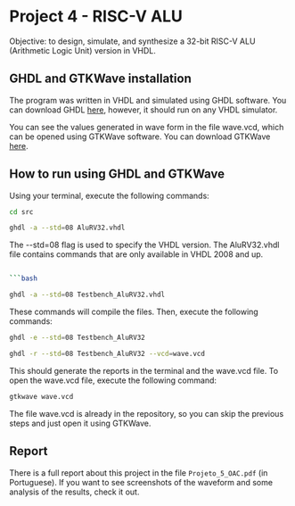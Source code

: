 # Project 4 - RISC-V ALU

Objective: to design, simulate, and synthesize a 32-bit RISC-V ALU (Arithmetic Logic Unit) version in VHDL.

## GHDL and GTKWave installation

The program was written in VHDL and simulated using GHDL software. You can download GHDL [here](https://github.com/ghdl/ghdl), however, it should run on any VHDL simulator.

You can see the values generated in wave form in the file wave.vcd, which can be opened using GTKWave software. You can download GTKWave [here](http://gtkwave.sourceforge.net/).

## How to run using GHDL and GTKWave

Using your terminal, execute the following commands:

```bash
cd src

```

```bash
ghdl -a --std=08 AluRV32.vhdl

```

The --std=08 flag is used to specify the VHDL version. The AluRV32.vhdl file contains commands that are only available in VHDL 2008 and up.

````bash

```bash

ghdl -a --std=08 Testbench_AluRV32.vhdl

````

These commands will compile the files. Then, execute the following commands:

```bash
ghdl -e --std=08 Testbench_AluRV32

```

```bash
ghdl -r --std=08 Testbench_AluRV32 --vcd=wave.vcd

```

This should generate the reports in the terminal and the wave.vcd file. To open the wave.vcd file, execute the following command:

```bash
gtkwave wave.vcd

```

The file wave.vcd is already in the repository, so you can skip the previous steps and just open it using GTKWave.

## Report

There is a full report about this project in the file `Projeto_5_OAC.pdf` (in Portuguese). If you want to see screenshots of the waveform and some analysis of the results, check it out.
